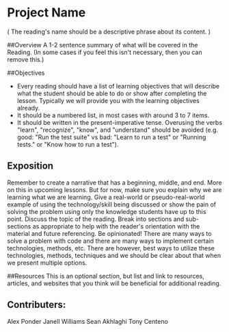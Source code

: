 # Project Name
( The reading's name should be a descriptive phrase about its content. )


##Overview 
A 1-2 sentence summary of what will be covered in the Reading. (In some cases if you feel this isn't necessary, then you can remove this.)


##Objectives
* Every reading should have a list of learning objectives that will describe what the student should be able to do or show after completing the lesson. Typically we will provide you with the learning objectives already.
* It should be a numbered list, in most cases with around 3 to 7 items.
* It should be written in the present-imperative tense. Overusing the verbs "learn", "recognize", "know", and "understand" should be avoided (e.g. good: "Run the test suite" vs bad: "Learn to run a test" or "Running tests." or "Know how to run a test").

## Exposition
Remember to create a narrative that has a beginning, middle, and end. More on this in upcoming lessons.
But for now, make sure you explain why we are learning what we are learning. Give a real-world or pseudo-real-world example of using the technology/skill being discussed or show the pain of solving the problem using only the knowledge students have up to this point.
Discuss the topic of the reading. Break into sections and sub-sections as appropriate to help with the reader's orientation with the material and future referencing.
Be opinionated! There are many ways to solve a problem with code and there are many ways to implement certain technologies, methods, etc. There are however, best ways to utilize these technologies, methods, techniques and we should be clear about that when we present multiple options.



##Resources
This is an optional section, but list and link to resources, articles, and websites that you think will be beneficial for additional reading.

## Contributers:
Alex Ponder
Janell Williams
Sean Akhlaghi
Tony Centeno

